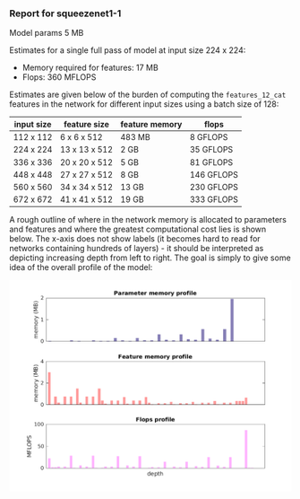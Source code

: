 ### Report for squeezenet1-1
Model params 5 MB 

Estimates for a single full pass of model at input size 224 x 224: 

* Memory required for features: 17 MB 
* Flops: 360 MFLOPS 

Estimates are given below of the burden of computing the `features_12_cat` features in the network for different input sizes using a batch size of 128: 

| input size | feature size | feature memory | flops | 
|------------|--------------|----------------|-------| 
| 112 x 112 | 6 x 6 x 512 | 483 MB | 8 GFLOPS |
| 224 x 224 | 13 x 13 x 512 | 2 GB | 35 GFLOPS |
| 336 x 336 | 20 x 20 x 512 | 5 GB | 81 GFLOPS |
| 448 x 448 | 27 x 27 x 512 | 8 GB | 146 GFLOPS |
| 560 x 560 | 34 x 34 x 512 | 13 GB | 230 GFLOPS |
| 672 x 672 | 41 x 41 x 512 | 19 GB | 333 GFLOPS |

A rough outline of where in the network memory is allocated to parameters and features and where the greatest computational cost lies is shown below.  The x-axis does not show labels (it becomes hard to read for networks containing hundreds of layers) - it should be interpreted as depicting increasing depth from left to right.  The goal is simply to give some idea of the overall profile of the model: 

![squeezenet1-1 profile](figs/squeezenet1-1.png)
